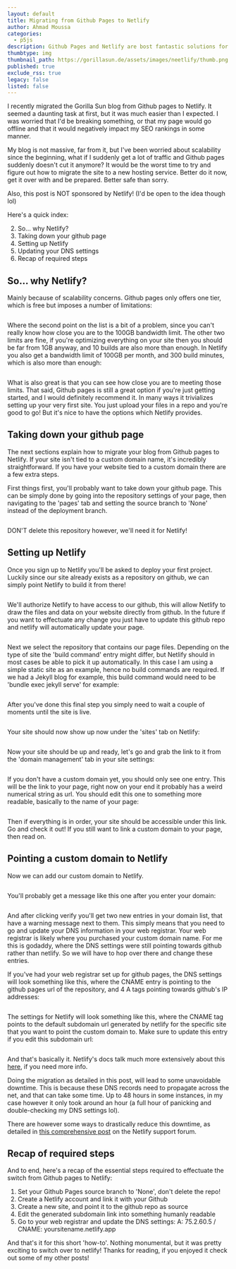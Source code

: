```yaml
---
layout: default
title: Migrating from Github Pages to Netlify
author: Ahmad Moussa
categories:
  - p5js
description: Github Pages and Netlify are bost fantastic solutions for hosting your first website. Switching from one to the other when you've already established your website on one of them might be a bit tricky however. But here's how you can do it!
thumbtype: img
thumbnail_path: https://gorillasun.de/assets/images/neetlify/thumb.png
published: true
exclude_rss: true
legacy: false
listed: false
---
```



I recently migrated the Gorilla Sun blog from Github pages to Netlify. It seemed a daunting task at first, but it was much easier than I expected. I was worried that I'd be breaking something, or that my page would go offline and that it would negatively impact my SEO rankings in some manner.

My blog is not massive, far from it, but I've been worried about scalability since the beginning, what if I suddenly get a lot of traffic and Github pages suddenly doesn't cut it anymore? It would be the worst time to try and figure out how to migrate the site to a new hosting service. Better do it now, get it over with and be prepared. Better safe than sorry.

Also, this post is NOT sponsored by Netlify! (I'd be open to the idea though lol)

Here's a quick index:


2. So... why Netlify?
3. Taking down your github page
4. Setting up Netlify
5. Updating your DNS settings
6. Recap of required steps


<h2>So... why Netlify?</h2>

Mainly because of scalability concerns. Github pages only offers one tier, which is free but imposes a number of limitations:


<span class="image fit" style="margin: 0 0 1em 0; padding: 0 0 0 0;">
  <img class="viewable" src="https://gorillasun.de/assets/images/netlify/limitsgit.png" alt="">
</span>

Where the second point on the list is a bit of a problem, since you can't really know how close you are to the 100GB bandwidth limit. The other two limits are fine, if you're optimizing everything on your site then you should be far from 1GB anyway, and 10 builds are also more than enough. In Netlify you also get a bandwidth limit of 100GB per month, and 300 build minutes, which is also more than enough:

<span class="image fit" style="margin: 0 0 1em 0; padding: 0 0 0 0;">
  <img class="viewable" src="https://gorillasun.de/assets/images/netlify/limitsnetlify.png" alt="">
</span>

What is also great is that you can see how close you are to meeting those limits. That said, Github pages is still a great option if you're just getting started, and I would definitely recommend it. In many ways it trivializes setting up your very first site. You just upload your files in a repo and you're good to go! But it's nice to have the options which Netlify provides.


<h2>Taking down your github page</h2>

The next sections explain how to migrate your blog from Github pages to Netlify. If your site isn't tied to a custom domain name, it's incredibly straightforward. If you have your website tied to a custom domain there are a few extra steps.

First things first, you'll probably want to take down your github page. This can be simply done by going into the repository settings of your page, then navigating to the 'pages' tab and setting the source branch to 'None' instead of the deployment branch.

<span class="image fit" style="margin: 0 0 1em 0; padding: 0 0 0 0;">
  <img class="viewable" src="https://gorillasun.de/assets/images/netlify/0.png" alt="">
</span>

DON'T delete this repository however, we'll need it for Netlify!

<h2>Setting up Netlify</h2>

Once you sign up to Netlify you'll be asked to deploy your first project. Luckily since our site already exists as a repository on github, we can simply point Netlify to build it from there!

<span class="image fit" style="margin: 0 0 1em 0; padding: 0 0 0 0;">
  <img class="viewable" src="https://gorillasun.de/assets/images/netlify/1.png" alt="">
</span>

We'll authorize Netlify to have access to our github, this will allow Netlify to draw the files and data on your website directly from github. In the future if you want to effectuate any change you just have to update this github repo and netlify will automatically update your page.

<span class="image fit" style="margin: 0 0 1em 0; padding: 0 0 0 0;">
  <img class="viewable" src="https://gorillasun.de/assets/images/netlify/1.5.png" alt="">
</span>

 Next we select the repository that contains our page files. Depending on the type of site the 'build command' entry might differ, but Netlify should in most cases be able to pick it up automatically. In this case I am using a simple static site as an example, hence no build commands are required. If we had a Jekyll blog for example, this build command would need to be 'bundle exec jekyll serve' for example:

 <span class="image fit" style="margin: 0 0 1em 0; padding: 0 0 0 0;">
   <img class="viewable" src="https://gorillasun.de/assets/images/netlify/2.5.png" alt="">
 </span>

After you've done this final step you simply need to wait a couple of moments until the site is live.

<span class="image fit" style="margin: 0 0 1em 0; padding: 0 0 0 0;">
  <img class="viewable" src="https://gorillasun.de/assets/images/netlify/3.5.png" alt="">
</span>

Your site should now show up now under the 'sites' tab on Netlify:

<span class="image fit" style="margin: 0 0 1em 0; padding: 0 0 0 0;">
  <img class="viewable" src="https://gorillasun.de/assets/images/netlify/4.5.png" alt="">
</span>

Now your site should be up and ready, let's go and grab the link to it from the 'domain management' tab in your site settings:

<span class="image fit" style="margin: 0 0 1em 0; padding: 0 0 0 0;">
  <img class="viewable" src="https://gorillasun.de/assets/images/netlify/5.png" alt="">
</span>

If you don't have a custom domain yet, you should only see one entry. This will be the link to your page, right now on your end it probably has a weird numerical string as url. You should edit this one to something more readable, basically to the name of your page:

<span class="image fit" style="margin: 0 0 1em 0; padding: 0 0 0 0;">
  <img class="viewable" src="https://gorillasun.de/assets/images/netlify/6.png" alt="">
</span>

Then if everything is in order, your site should be accessible under this link. Go and check it out! If you still want to link a custom domain to your page, then read on.


<h2>Pointing a custom domain to Netlify</h2>

Now we can add our custom domain to Netlify.

<span class="image fit" style="margin: 0 0 1em 0; padding: 0 0 0 0;">
  <img class="viewable" src="https://gorillasun.de/assets/images/netlify/7.png" alt="">
</span>

You'll probably get a message like this one after you enter your domain:

<span class="image fit" style="margin: 0 0 1em 0; padding: 0 0 0 0;">
  <img class="viewable" src="https://gorillasun.de/assets/images/netlify/8.png" alt="">
</span>

And after clicking verify you'll get two new entries in your domain list, that have a warning message next to them. This simply means that you need to go and update your DNS information in your web registrar. Your web registrar is likely where you purchased your custom domain name. For me this is godaddy, where the DNS settings were still pointing towards github rather than netlify. So we will have to hop over there and change these entries.

If you've had your web registrar set up for github pages, the DNS settings will look something like this, where the CNAME entry is pointing to the github pages url of the repository, and 4 A tags pointing towards github's IP addresses:

<span class="image fit" style="margin: 0 0 1em 0; padding: 0 0 0 0;">
  <img class="viewable" src="https://gorillasun.de/assets/images/netlify/9.png" alt="">
</span>

The settings for Netlify will look something like this, where the CNAME tag points to the default subdomain url generated by netlify for the specific site that you want to point the custom domain to. Make sure to update this entry if you edit this subdomain url:

<span class="image fit" style="margin: 0 0 1em 0; padding: 0 0 0 0;">
  <img class="viewable" src="https://gorillasun.de/assets/images/netlify/10.png" alt="">
</span>

And that's basically it. Netlify's docs talk much more extensively about this <a href='https://docs.netlify.com/domains-https/custom-domains/configure-external-dns/'>here</a>, if you need more info.


Doing the migration as detailed in this post, will lead to some unavoidable downtime. This is because these DNS records need to propagate across the net, and that can take some time. Up to 48 hours in some instances, in my case however it only took around an hour (a full hour of panicking and double-checking my DNS settings lol).

There are however some ways to drastically reduce this downtime, as detailed in <a href='https://answers.netlify.com/t/support-guide-how-do-i-migrate-a-domain-to-netlify-dns-with-zero-downtime/3397'>this comprehensive post</a> on the Netlify support forum.

<h2>Recap of required steps</h2>

And to end, here's a recap of the essential steps required to effectuate the switch from Github pages to Netlify:

1. Set your Github Pages source branch to 'None', don't delete the repo!
2. Create a Netlify account and link it with your Github
3. Create a new site, and point it to the github repo as source
4. Edit the generated subdomain link into something humanly readable
5. Go to your web registrar and update the DNS settings: A: 75.2.60.5 / CNAME: yoursitename.netlify.app

And that's it for this short 'how-to'. Nothing monumental, but it was pretty exciting to switch over to netlify! Thanks for reading, if you enjoyed it check out some of my other posts!
